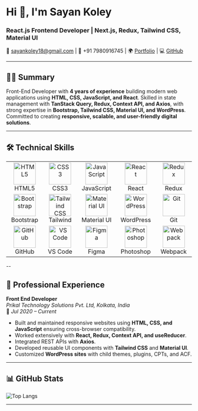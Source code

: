 # Hi 👋, I'm Sayan Koley  
### React.js Frontend Developer | Next.js, Redux, Tailwind CSS, Material UI


📧 sayankoley18@gmail.com | 📱 +91 7980916745 | 🌍 [Portfolio](https://sayankoley.github.io) | 💻 [GitHub](https://github.com/sayankoley)  

---

## 🧑‍💻 Summary  
Front-End Developer with **4 years of experience** building modern web applications using **HTML, CSS, JavaScript, and React**. Skilled in state management with **TanStack Query, Redux, Context API, and Axios**, with strong expertise in **Bootstrap, Tailwind CSS, Material UI, and WordPress**. Committed to creating **responsive, scalable, and user-friendly digital solutions**.

---

## 🛠️ Technical Skills  

<table>
  <tr>
    <td align="center" width="120">
      <img src="https://cdn.jsdelivr.net/gh/devicons/devicon/icons/html5/html5-original.svg" width="60" height="60" alt="HTML5" /><br>HTML5
    </td>
    <td align="center" width="120">
      <img src="https://cdn.jsdelivr.net/gh/devicons/devicon/icons/css3/css3-original.svg" width="60" height="60" alt="CSS3" /><br>CSS3
    </td>
    <td align="center" width="120">
      <img src="https://cdn.jsdelivr.net/gh/devicons/devicon/icons/javascript/javascript-original.svg" width="60" height="60" alt="JavaScript" /><br>JavaScript
    </td>
    <td align="center" width="120">
      <img src="https://cdn.jsdelivr.net/gh/devicons/devicon/icons/react/react-original.svg" width="60" height="60" alt="React" /><br>React
    </td>
    <td align="center" width="120">
      <img src="https://cdn.jsdelivr.net/gh/devicons/devicon/icons/redux/redux-original.svg" width="60" height="60" alt="Redux" /><br>Redux
    </td>
  </tr>
  <tr>
    <td align="center" width="120">
      <img src="https://cdn.jsdelivr.net/gh/devicons/devicon/icons/bootstrap/bootstrap-original.svg" width="60" height="60" alt="Bootstrap" /><br>Bootstrap
    </td>
    <td align="center" width="120">
      <img src="https://cdn.jsdelivr.net/gh/devicons/devicon/icons/tailwindcss/tailwindcss-original.svg" width="60" height="60" alt="Tailwind CSS" /><br>Tailwind
    </td>
    <td align="center" width="120">
      <img src="https://cdn.jsdelivr.net/gh/devicons/devicon/icons/materialui/materialui-original.svg" width="60" height="60" alt="Material UI" /><br>Material UI
    </td>
    <td align="center" width="120">
      <img src="https://cdn.jsdelivr.net/gh/devicons/devicon/icons/wordpress/wordpress-original.svg" width="60" height="60" alt="WordPress" /><br>WordPress
    </td>
    <td align="center" width="120">
      <img src="https://cdn.jsdelivr.net/gh/devicons/devicon/icons/git/git-original.svg" width="60" height="60" alt="Git" /><br>Git
    </td>
  </tr>
  <tr>
    <td align="center" width="120">
      <img src="https://cdn.jsdelivr.net/gh/devicons/devicon/icons/github/github-original.svg" width="60" height="60" alt="GitHub" /><br>GitHub
    </td>
    <td align="center" width="120">
      <img src="https://cdn.jsdelivr.net/gh/devicons/devicon/icons/vscode/vscode-original.svg" width="60" height="60" alt="VS Code" /><br>VS Code
    </td>
    <td align="center" width="120">
      <img src="https://cdn.jsdelivr.net/gh/devicons/devicon/icons/figma/figma-original.svg" width="60" height="60" alt="Figma" /><br>Figma
    </td>
    <td align="center" width="120">
      <img src="https://cdn.jsdelivr.net/gh/devicons/devicon/icons/photoshop/photoshop-plain.svg" width="60" height="60" alt="Photoshop" /><br>Photoshop
    </td>
    <td align="center" width="120">
      <img src="https://cdn.jsdelivr.net/gh/devicons/devicon/icons/webpack/webpack-original.svg" width="60" height="60" alt="Webpack" /><br>Webpack
    </td>
  </tr>
</table>

 --

## 💼 Professional Experience  

**Front End Developer**  
*Prikal Technology Solutions Pvt. Ltd, Kolkata, India*  
📅 *Jul 2020 – Current*  

- Built and maintained responsive websites using **HTML, CSS, and JavaScript** ensuring cross-browser compatibility.  
- Worked extensively with **React, Redux, Context API, and useReducer**.  
- Integrated REST APIs with **Axios**.  
- Developed reusable UI components with **Tailwind CSS** and **Material UI**.  
- Customized **WordPress sites** with child themes, plugins, CPTs, and ACF.  

---

## 📊 GitHub Stats  

![Top Langs](https://github-readme-stats.vercel.app/api/top-langs/?username=sayankoley&layout=compact&theme=tokyonight)  


---

